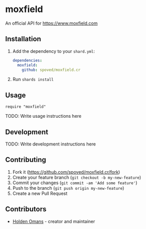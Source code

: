# moxfield

An official API for <https://www.moxfield.com>

## Installation

1. Add the dependency to your `shard.yml`:

   ```yaml
   dependencies:
     moxfield:
       github: spoved/moxfield.cr
   ```

2. Run `shards install`

## Usage

```crystal
require "moxfield"
```

TODO: Write usage instructions here

## Development

TODO: Write development instructions here

## Contributing

1. Fork it (<https://github.com/spoved/moxfield.cr/fork>)
2. Create your feature branch (`git checkout -b my-new-feature`)
3. Commit your changes (`git commit -am 'Add some feature'`)
4. Push to the branch (`git push origin my-new-feature`)
5. Create a new Pull Request

## Contributors

- [Holden Omans](https://github.com/kalinon) - creator and maintainer
